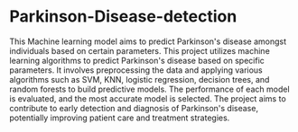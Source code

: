 # Parkinson-Disease-detection
This Machine learning model aims to predict Parkinson's disease amongst individuals based on certain parameters.
This project utilizes machine learning algorithms to predict Parkinson's disease based on specific parameters. It involves preprocessing the data and applying various algorithms such as SVM, KNN, logistic regression, decision trees, and random forests to build predictive models. The performance of each model is evaluated, and the most accurate model is selected. The project aims to contribute to early detection and diagnosis of Parkinson's disease, potentially improving patient care and treatment strategies.
